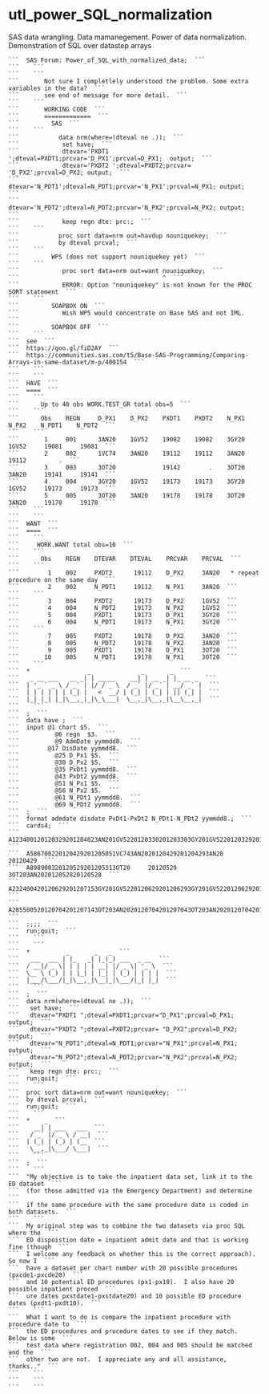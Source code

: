 # utl_power_SQL_normalization
SAS data wrangling. Data mamanegement. Power of data normalization. Demonstration of SQL over datastep arrays

    ```  SAS Forum: Power_of_SQL_with_normalized_data;  ```
    ```    ```
    ```    ```
    ```       Not sure I completlely understood the problem. Some extra variables in the data?  ```
    ```       see end of message for more detail.  ```
    ```    ```
    ```       WORKING CODE  ```
    ```       =============  ```
    ```         SAS  ```
    ```    ```
    ```           data nrm(where=(dteval ne .));  ```
    ```            set have;  ```
    ```            dtevar='PXDT1 ';dteval=PXDT1;prcvar='D_PX1';prcval=D_PX1;  output;  ```
    ```            dtevar='PXDT2 ';dteval=PXDT2;prcvar= 'D_PX2';prcval=D_PX2; output;  ```
    ```            dtevar='N_PDT1';dteval=N_PDT1;prcvar='N_PX1';prcval=N_PX1; output;  ```
    ```            dtevar='N_PDT2';dteval=N_PDT2;prcvar='N_PX2';prcval=N_PX2; output;  ```
    ```            keep regn dte: prc:;  ```
    ```    ```
    ```           proc sort data=nrm out=havdup nouniquekey;  ```
    ```           by dteval prcval;  ```
    ```    ```
    ```         WPS (does not support nouniquekey yet)  ```
    ```    ```
    ```            proc sort data=nrm out=want nouniquekey;  ```
    ```                                        ^  ```
    ```            ERROR: Option "nouniquekey" is not known for the PROC SORT statement  ```
    ```    ```
    ```         SOAPBOX ON  ```
    ```            Wish WPS would concentrate on Base SAS and not IML.  ```
    ```         SOAPBOX OFF  ```
    ```    ```
    ```  see  ```
    ```  https://goo.gl/fiD2AY  ```
    ```  https://communities.sas.com/t5/Base-SAS-Programming/Comparing-Arrays-in-same-dataset/m-p/400154  ```
    ```    ```
    ```    ```
    ```  HAVE  ```
    ```  ====  ```
    ```    ```
    ```      Up to 40 obs WORK.TEST_GR total obs=5  ```
    ```    ```
    ```      Obs    REGN     D_PX1    D_PX2    PXDT1    PXDT2    N_PX1    N_PX2    N_PDT1    N_PDT2  ```
    ```    ```
    ```       1     001      3AN20    1GV52    19082    19082    3GY20    1GV52     19081     19081  ```
    ```       2     002      1VC74    3AN20    19112    19112    3AN20              19112         .  ```
    ```       3     003      3OT20             19142        .    3OT20    3AN20     19141     19141  ```
    ```       4     004      3GY20    1GV52    19173    19173    3GY20    1GV52     19173     19173  ```
    ```       5     005      3OT20    3AN20    19178    19178    3OT20    3AN20     19178     19178  ```
    ```    ```
    ```    ```
    ```  WANT  ```
    ```  ====  ```
    ```    ```
    ```     WORK.WANT total obs=10  ```
    ```    ```
    ```      Obs    REGN    DTEVAR    DTEVAL    PRCVAR    PRCVAL  ```
    ```    ```
    ```        1    002     PXDT2      19112    D_PX2     3AN20   * repeat procedure on the same day  ```
    ```        2    002     N_PDT1     19112    N_PX1     3AN20  ```
    ```    ```
    ```        3    004     PXDT2      19173    D_PX2     1GV52  ```
    ```        4    004     N_PDT2     19173    N_PX2     1GV52  ```
    ```        5    004     PXDT1      19173    D_PX1     3GY20  ```
    ```        6    004     N_PDT1     19173    N_PX1     3GY20  ```
    ```    ```
    ```        7    005     PXDT2      19178    D_PX2     3AN20  ```
    ```        8    005     N_PDT2     19178    N_PX2     3AN20  ```
    ```        9    005     PXDT1      19178    D_PX1     3OT20  ```
    ```       10    005     N_PDT1     19178    N_PX1     3OT20  ```
    ```    ```
    ```  *                _              _       _  ```
    ```   _ __ ___   __ _| | _____    __| | __ _| |_ __ _  ```
    ```  | '_ ` _ \ / _` | |/ / _ \  / _` |/ _` | __/ _` |  ```
    ```  | | | | | | (_| |   <  __/ | (_| | (_| | || (_| |  ```
    ```  |_| |_| |_|\__,_|_|\_\___|  \__,_|\__,_|\__\__,_|  ```
    ```    ```
    ```  ;  ```
    ```  data have ;  ```
    ```  input @1 chart $5.  ```
    ```          @6 regn  $3.  ```
    ```          @9 AdmDate yymmdd8.  ```
    ```        @17 DisDate yymmdd8.  ```
    ```          @25 D_Px1 $5.  ```
    ```          @30 D_Px2 $5.  ```
    ```          @35 PxDt1 yymmdd8.  ```
    ```          @43 PxDt2 yymmdd8.  ```
    ```          @51 N_Px1 $5.  ```
    ```          @56 N_Px2 $5.  ```
    ```          @61 N_PDt1 yymmdd8.  ```
    ```          @69 N_PDt2 yymmdd8.  ```
    ```  ;  ```
    ```  format admdate disdate PxDt1-PxDt2 N_PDt1-N_PDt2 yymmdd8.;  ```
    ```  cards4;  ```
    ```  A123400120120329201204023AN201GV5220120330201203303GY201GV522012032920120329  ```
    ```  A586700220120429201205051VC743AN2020120429201204293AN20     20120429  ```
    ```  A898900320120529201205313OT20     20120529        3OT203AN202012052820120528  ```
    ```  A232400420120629201207153GY201GV5220120629201206293GY201GV522012062920120629  ```
    ```  A285500520120704201207143OT203AN2020120704201207043OT203AN202012070420120704  ```
    ```  ;;;;  ```
    ```  run;quit;  ```
    ```    ```
    ```    ```
    ```  *          _       _   _  ```
    ```   ___  ___ | |_   _| |_(_) ___  _ __  ```
    ```  / __|/ _ \| | | | | __| |/ _ \| '_ \  ```
    ```  \__ \ (_) | | |_| | |_| | (_) | | | |  ```
    ```  |___/\___/|_|\__,_|\__|_|\___/|_| |_|  ```
    ```    ```
    ```  ;  ```
    ```  data nrm(where=(dteval ne .));  ```
    ```   set have;  ```
    ```   dtevar="PXDT1 ";dteval=PXDT1;prcvar="D_PX1";prcval=D_PX1;  output;  ```
    ```   dtevar="PXDT2 ";dteval=PXDT2;prcvar= "D_PX2";prcval=D_PX2; output;  ```
    ```   dtevar="N_PDT1";dteval=N_PDT1;prcvar="N_PX1";prcval=N_PX1; output;  ```
    ```   dtevar="N_PDT2";dteval=N_PDT2;prcvar="N_PX2";prcval=N_PX2; output;  ```
    ```   keep regn dte: prc:;  ```
    ```  run;quit;  ```
    ```    ```
    ```  proc sort data=nrm out=want nouniquekey;  ```
    ```  by dteval prcval;  ```
    ```  run;quit;  ```
    ```    ```
    ```  *    _  ```
    ```    __| | ___   ___  ```
    ```   / _` |/ _ \ / __|  ```
    ```  | (_| | (_) | (__  ```
    ```   \__,_|\___/ \___|  ```
    ```    ```
    ```  ;  ```
    ```    ```
    ```  "My objective is to take the inpatient data set, link it to the ED dataset  ```
    ```  (for those admitted via the Emergency Department) and determine  ```
    ```  if the same procedure with the same procedure date is coded in both datasets.  ```
    ```    ```
    ```  My original step was to combine the two datasets via proc SQL where the  ```
    ```  ED dispoistion date = inpatient admit date and that is working fine (though  ```
    ```  I welcome any feedback on whether this is the correct approach).  So now I  ```
    ```  have a dataset per chart number with 20 possible procedures (pxcde1-pxcde20)  ```
    ```  and 10 potential ED procedures (px1-px10).  I also have 20 possible inpatient proced  ```
    ```  ure dates pxstdate1-pxstdate20) and 10 possible ED procedure dates (pxdt1-pxdt10).  ```
    ```    ```
    ```  What I want to do is compare the inpatient procedure with procedure date to  ```
    ```  the ED procedures and procedure dates to see if they match.  Below is some  ```
    ```  test data where registration 002, 004 and 005 should be matched and the  ```
    ```  other two are not.  I appreciate any and all assistance, thanks.."  ```
    ```    ```
    ```    ```
    ```    ```
